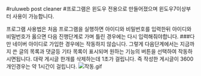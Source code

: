 #ruluweb post cleaner
#프로그램은 윈도우 전용으로 만들어졌으며 윈도우7이상부터 사용이 가능합니다.

프로그램 사용법은
처음 프로그램을 실행하면 아이디와 비밀번호를 입력한뒤 아이디와 비밀번호가 옳으면 다음 진행단계로 가며 틀린 경우에는 다시 입력해줘야합니다.
###다만 네이버 아이디로 가입한 경우에는 작동하지 않습니다.
그렇게 다음단계에서는 지금까지 쓴 글의 목록과 댓글등 기타 목록이 표시되며 원하는 기능의 버튼을 선택하여 작동하시면됩니다.
대략 게시글 한개를 삭제하는데 1초가 걸립니다. 즉 작성한 게시글이 3600개인경우는 약 1시간이 걸립니다.
<img src="http://i2.ruliweb.com/ori/17/01/19/159b57c3b7f19d5e2.gif" alt="작동.gif">
